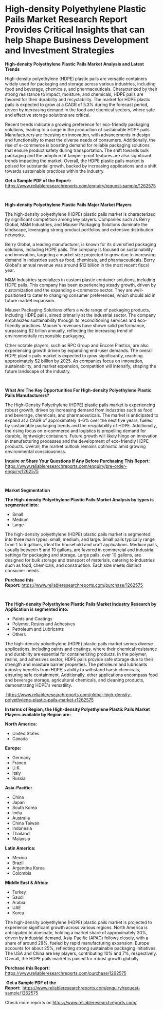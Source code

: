 <p><h1>High-density Polyethylene Plastic Pails Market Research Report Provides Critical Insights that can help Shape Business Development and Investment Strategies</h1></p><p><strong>High-density Polyethylene Plastic Pails Market Analysis and Latest Trends</strong></p>
<p><p>High-density polyethylene (HDPE) plastic pails are versatile containers widely used for packaging and storage across various industries, including food and beverage, chemicals, and pharmaceuticals. Characterized by their strong resistance to impact, moisture, and chemicals, HDPE pails are favored for their durability and recyclability. The market for HDPE plastic pails is expected to grow at a CAGR of 5.3% during the forecast period, driven by increasing demand in the food and chemical sectors, where safe and effective storage solutions are critical.</p><p>Recent trends indicate a growing preference for eco-friendly packaging solutions, leading to a surge in the production of sustainable HDPE pails. Manufacturers are focusing on innovation, with advancements in design and functionality to meet the diverse needs of consumers. Additionally, the rise of e-commerce is boosting demand for reliable packaging solutions that ensure product safety during transportation. The shift towards bulk packaging and the adoption of tamper-proof features are also significant trends impacting the market. Overall, the HDPE plastic pails market is poised for substantial growth, backed by increasing applications and a shift towards sustainable practices within the industry.</p></p>
<p><strong>Get a Sample PDF of the Report:&nbsp;</strong> <a href="https://www.reliableresearchreports.com/enquiry/request-sample/1262575?utm_campaign=1558&utm_medium=2&utm_source=Github&utm_content=ia&utm_term=09022025&utm_id=high-density-polyethylene-plastic-pails">https://www.reliableresearchreports.com/enquiry/request-sample/1262575</a></p>
<p>&nbsp;</p>
<p><strong>High-density Polyethylene Plastic Pails Major Market Players</strong></p>
<p><p>The high-density polyethylene (HDPE) plastic pails market is characterized by significant competition among key players. Companies such as Berry Global, M&M Industries, and Mauser Packaging Solutions dominate the landscape, leveraging strong product portfolios and extensive distribution networks. </p><p>Berry Global, a leading manufacturer, is known for its diversified packaging solutions, including HDPE pails. The company is focused on sustainability and innovation, targeting a market size projected to grow due to increasing demand in industries such as food, chemicals, and pharmaceuticals. Berry Global's annual revenue was around $13 billion in the most recent fiscal year.</p><p>M&M Industries specializes in custom plastic container solutions, including HDPE pails. This company has been experiencing steady growth, driven by customization and the expanding e-commerce sector. They are well-positioned to cater to changing consumer preferences, which should aid in future market expansion.</p><p>Mauser Packaging Solutions offers a wide range of packaging products, including HDPE pails, aimed primarily at the industrial sector. The company emphasizes sustainability through its reconditioning services and eco-friendly practices. Mauser's revenues have shown solid performance, surpassing $2 billion annually, reflecting the increasing trend of environmentally responsible packaging.</p><p>Other notable players, such as RPC Group and Encore Plastics, are also experiencing growth driven by expanding end-user demands. The overall HDPE plastic pails market is expected to grow significantly, reaching approximately $2 billion by 2025. As companies focus on innovation, sustainability, and market expansion, competition will intensify, shaping the future landscape of the industry.</p></p>
<p>&nbsp;</p>
<p><strong>What Are The Key Opportunities For High-density Polyethylene Plastic Pails Manufacturers?</strong></p>
<p><p>The High-Density Polyethylene (HDPE) plastic pails market is experiencing robust growth, driven by increasing demand from industries such as food and beverage, chemicals, and pharmaceuticals. The market is anticipated to expand at a CAGR of approximately 4-6% over the next five years, fueled by sustainable packaging trends and the recyclability of HDPE. Additionally, the rising focus on e-commerce and logistics is propelling demand for durable, lightweight containers. Future growth will likely hinge on innovation in manufacturing processes and the development of eco-friendly HDPE products. Overall, the market outlook remains optimistic amid growing environmental consciousness.</p></p>
<p><strong>Inquire or Share Your Questions If Any Before Purchasing This Report:</strong> <a href="https://www.reliableresearchreports.com/enquiry/pre-order-enquiry/1262575?utm_campaign=1558&utm_medium=2&utm_source=Github&utm_content=ia&utm_term=09022025&utm_id=high-density-polyethylene-plastic-pails">https://www.reliableresearchreports.com/enquiry/pre-order-enquiry/1262575</a></p>
<p>&nbsp;</p>
<p><strong>Market Segmentation</strong></p>
<p><strong>The High-density Polyethylene Plastic Pails Market Analysis by types is segmented into:</strong></p>
<p><ul><li>Small</li><li>Medium</li><li>Large</li></ul></p>
<p><p>The high-density polyethylene (HDPE) plastic pails market is segmented into three main types: small, medium, and large. Small pails typically range from 1 to 5 gallons, ideal for household and craft applications. Medium pails, usually between 5 and 10 gallons, are favored in commercial and industrial settings for packaging and storage. Large pails, over 10 gallons, are designed for bulk storage and transport of materials, catering to industries such as food, chemicals, and construction. Each size meets distinct consumer needs.</p></p>
<p><strong>Purchase this Report:&nbsp;</strong><a href="https://www.reliableresearchreports.com/purchase/1262575?utm_campaign=1558&utm_medium=2&utm_source=Github&utm_content=ia&utm_term=09022025&utm_id=high-density-polyethylene-plastic-pails">https://www.reliableresearchreports.com/purchase/1262575</a></p>
<p>&nbsp;</p>
<p><strong>The High-density Polyethylene Plastic Pails Market Industry Research by Application is segmented into:</strong></p>
<p><ul><li>Paints and Coatings</li><li>Polymer, Resins and Adhesives</li><li>Petroleum and Lubricants</li><li>Others</li></ul></p>
<p><p>The high-density polyethylene (HDPE) plastic pails market serves diverse applications, including paints and coatings, where their chemical resistance and durability are essential for containerizing products. In the polymer, resins, and adhesives sector, HDPE pails provide safe storage due to their strength and moisture barrier properties. The petroleum and lubricants industry benefits from HDPE's ability to withstand harsh chemicals, ensuring safe containment. Additionally, other applications encompass food and beverage storage, agricultural chemicals, and cleaning products, demonstrating HDPE's versatility.</p></p>
<p><a href="https://www.reliableresearchreports.com/global-high-density-polyethylene-plastic-pails-market-r1262575?utm_campaign=1558&utm_medium=2&utm_source=Github&utm_content=ia&utm_term=09022025&utm_id=high-density-polyethylene-plastic-pails">&nbsp;https://www.reliableresearchreports.com/global-high-density-polyethylene-plastic-pails-market-r1262575</a></p>
<p><strong>In terms of Region, the High-density Polyethylene Plastic Pails Market Players available by Region are:</strong></p>
<p>
    <p> <strong> North America: </strong>
        <ul>
            <li>United States</li>
            <li>Canada</li>
        </ul>
        </p> 
    <p> <strong> Europe: </strong>
        <ul>
            <li>Germany</li>
            <li>France</li>
            <li>U.K.</li>
            <li>Italy</li>
            <li>Russia</li>
        </ul>
        </p> 
    <p> <strong> Asia-Pacific: </strong>
        <ul>
            <li>China</li>
            <li>Japan</li>
            <li>South Korea</li>
            <li>India</li>
            <li>Australia</li>
            <li>China Taiwan</li>
            <li>Indonesia</li>
            <li>Thailand</li>
            <li>Malaysia</li>
        </ul>
        </p> 
    <p> <strong> Latin America: </strong>
        <ul>
            <li>Mexico</li>
            <li>Brazil</li>
            <li>Argentina Korea</li>
            <li>Colombia</li>
        </ul>
        </p> 
    <p> <strong> Middle East & Africa: </strong>
        <ul>
            <li>Turkey</li>
            <li>Saudi</li>
            <li>Arabia</li>
            <li>UAE</li>
            <li>Korea</li>
        </ul>
    </p>
    </p>
<p><p>The high-density polyethylene (HDPE) plastic pails market is projected to experience significant growth across various regions. North America is anticipated to dominate, holding a market share of approximately 30%, driven by industrial demand. Asia-Pacific (APAC) follows closely, with a share of around 28%, fueled by rapid manufacturing expansion. Europe accounts for about 25%, reflecting strong sustainable packaging initiatives. The USA and China are key players, contributing 10% and 7%, respectively. Overall, the HDPE pails market is poised for robust growth globally.</p></p>
<p><strong>Purchase this Report: </strong><a href="https://www.reliableresearchreports.com/purchase/1262575?utm_campaign=1558&utm_medium=2&utm_source=Github&utm_content=ia&utm_term=09022025&utm_id=high-density-polyethylene-plastic-pails">https://www.reliableresearchreports.com/purchase/1262575</a></p>
<p>&nbsp;<strong>Get a Sample PDF of the Report:&nbsp;&nbsp;</strong><a href="https://www.reliableresearchreports.com/enquiry/request-sample/1262575?utm_campaign=1558&utm_medium=2&utm_source=Github&utm_content=ia&utm_term=09022025&utm_id=high-density-polyethylene-plastic-pails">https://www.reliableresearchreports.com/enquiry/request-sample/1262575</a></p>
<p><strong></strong></p>
<p>Check more reports on <a href="https://www.reliableresearchreports.com/?utm_campaign=1558&utm_medium=2&utm_source=Github&utm_content=ia&utm_term=09022025&utm_id=high-density-polyethylene-plastic-pails">https://www.reliableresearchreports.com/</a></p>